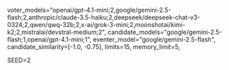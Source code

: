 voter_models="openai/gpt-4.1-mini;2,google/gemini-2.5-flash;2,anthropic/claude-3.5-haiku;2,deepseek/deepseek-chat-v3-0324;2,qwen/qwq-32b;2,x-ai/grok-3-mini;2,moonshotai/kimi-k2;2,mistralai/devstral-medium;2",
candidate_models="google/gemini-2.5-flash;1,openai/gpt-4.1-mini;1",
eventer_model="google/gemini-2.5-flash",
candidate_similarity=[-1.0, -0.75],
limits=15,
memory_limit=5,

SEED=2
